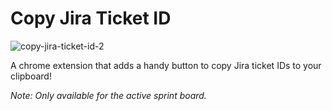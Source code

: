 # Copy Jira Ticket ID

![copy-jira-ticket-id-2](https://user-images.githubusercontent.com/4729966/214347568-29bb17a5-7334-4395-b087-f221a206edc9.gif)

A chrome extension that adds a handy button to copy Jira ticket IDs to your clipboard!

_Note: Only available for the active sprint board._
